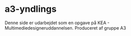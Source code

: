 # a3-yndlings
Denne side er udarbejdet som en opgave på KEA - Multimediedesigneruddannelsen. Produceret af gruppe A3
